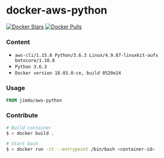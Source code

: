 # docker-aws-python

[![Docker Stars](https://img.shields.io/docker/stars/jimdo/docker-aws-python.svg?maxAge=600)](https://hub.docker.com/r/jimdo/docker-aws-python/) [![Docker Pulls](https://img.shields.io/docker/pulls/jimdo/docker-aws-python.svg?maxAge=600)](https://hub.docker.com/r/jimdo/docker-aws-python/)

### Content

 * `aws-cli/1.15.8 Python/3.6.3 Linux/4.9.87-linuxkit-aufs botocore/1.10.8`
 * `Python 3.6.3`
 * `Docker version 18.03.0-ce, build 0520e24`

### Usage

```Dockerfile
FROM jimdo/aws-python
```

### Contribute

```bash
# Build container
$ > docker build . 

# Start bash
$ > docker run -it --entrypoint /bin/bash <container-id>

